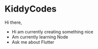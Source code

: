 # KiddyCodes

Hi there,

- Hi am currently creating something nice
- Am currently learning Node
- Ask me about Flutter
